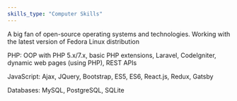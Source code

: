 ```yaml
---
skills_type: "Computer Skills"
---
```


A big fan of open-source operating systems and technologies.
Working with the latest version of Fedora Linux distribution

PHP: OOP with PHP 5.x/7.x, basic PHP extensions, Laravel, CodeIgniter,
dynamic web pages (using PHP), REST APIs

JavaScript: Ajax, JQuery, Bootstrap, ES5, ES6, React.js, Redux, Gatsby

Databases: MySQL, PostgreSQL, SQLite


